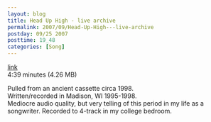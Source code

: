 ```yaml
---
layout: blog
title: Head Up High - live archive
permalink: 2007/09/Head-Up-High---live-archive
postday: 09/25 2007
posttime: 19_48
categories: [Song]
---
```


<a href="http://kristeraxel.com/media/vault/head_up_high.mp3">link</a>
<br />4:39 minutes (4.26 MB)<p>Pulled from an ancient cassette circa 1998.<br />
Written/recorded in Madison, WI 1995-1998.<br />
Mediocre audio quality, but very telling of this period in my life as a songwriter. Recorded to 4-track in my college bedroom.</p>
